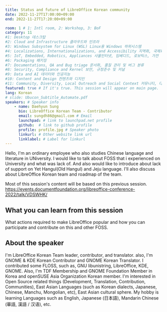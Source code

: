 ```yaml
---
title: Status and future of LibreOffice Korean community
date: 2022-11-27T17:00:00+09:00
end: 2022-11-27T17:20:00+09:00

room: 1 # 1: Intl room, 2: Workshop, 3: BoF
category: 11
#1: Desktop 데스크탑
#2: Cloud and Infrastructure 클라우드와 인프라
#3: Windows Subsystem for Linux (WSL) Linux용 Windows 하위시스템
#4: Localizations, Internationalizations, and Accessibility 지역화, 국제화 및 접근성
#5: IoT, Embedded, Robotics, Appliances 사물인터넷, 임베디드, 로보틱스, 가전
#6: Packaging 패키징
#7: Documentations, QA and Bug triage 문서화, 품질 관리 및 버그 분류
#8: Security, Compliance and Kernel 보안, 규정준수 및 커널
#9: Data and AI 데이터와 인공지능
#10: Content and Design 컨텐츠와 디지인
#11: Community, Diversity, Local Outreach and Social Context 커뮤니티, 다양성, 지역 사회 협력과 사회적 관점
featured: true # If it's true. This session will appear on main page.
lang: Korean
# slide: Ubucon_Subtitle_Automate.pdf
speakers: # Speaker info
    - name: Daehyun Sung
      bio: LibreOffice Korean Team - Contributor
      email: sungdh86@gmail.com # Email
      launchpad: # link to launchpad.net profile
      github:  # link to github profile
      profile: profile.jpg # Speaker photo
      linkurl: # Other website link url
      linklabel: # Label for linkurl
---
```


Hello, I'm an ordinary employee who also studies Chinese language and literature in UNiversity.
I would like to talk about FOSS that i experienced on University and what was lack of. And also would like to introduce about lack of support on Yet Hangul(Old Hangul) and Jeju language.
I'll also discuss about LibreOffice Korean team and roadmap of the team. 

Most of this session's content will be based on this previous session.
https://events.documentfoundation.org/libreoffice-conference-2022/talk/VDSWHK/

## What you can learn from this session
What actions required to make LibreOffice popular and how you can participate and contribute on this and other FOSS. 

## About the speaker
I'm LibreOffice Korean Team leader, contributor, and translator. also, I'm GNOME & KDE Korean Contributor and GNOME Korean Translator. I contributed some FLOSS, such as, GNU libunistring, LibreOffice, KDE, GNOME. Also, I'm TDF Membership and GNOME Foundation Member in Korea and openSUSE Asia Organization Korean member. I'm interested in Open Source related things (Development, Translation, Contribution, Communities), East Asian Languages (such as Korean dialects, Japanese, Chinese, Manchu, Mongolian, etc), East Asian cultural sphere. My hobby is learning Languages such as English, Japanese (日本語), Mandarin Chinese (華語, 漢語 / 汉语), etc.